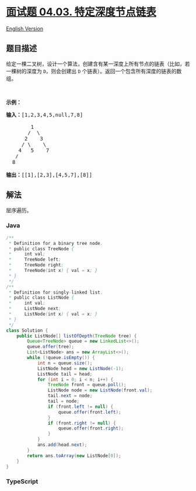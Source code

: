 # [面试题 04.03. 特定深度节点链表](https://leetcode.cn/problems/list-of-depth-lcci)

[English Version](/lcci/04.03.List%20of%20Depth/README_EN.md)

## 题目描述

<!-- 这里写题目描述 -->
<p>给定一棵二叉树，设计一个算法，创建含有某一深度上所有节点的链表（比如，若一棵树的深度为 <code>D</code>，则会创建出 <code>D</code> 个链表）。返回一个包含所有深度的链表的数组。</p>

<p>&nbsp;</p>

<p><strong>示例：</strong></p>

<pre><strong>输入：</strong>[1,2,3,4,5,null,7,8]

        1
       /  \
      2    3
     / \    \
    4   5    7
   /
  8

<strong>输出：</strong>[[1],[2,3],[4,5,7],[8]]
</pre>

## 解法

层序遍历。

### **Java**

```java
/**
 * Definition for a binary tree node.
 * public class TreeNode {
 *     int val;
 *     TreeNode left;
 *     TreeNode right;
 *     TreeNode(int x) { val = x; }
 * }
 */
/**
 * Definition for singly-linked list.
 * public class ListNode {
 *     int val;
 *     ListNode next;
 *     ListNode(int x) { val = x; }
 * }
 */
class Solution {
    public ListNode[] listOfDepth(TreeNode tree) {
        Queue<TreeNode> queue = new LinkedList<>();
        queue.offer(tree);
        List<ListNode> ans = new ArrayList<>();
        while (!queue.isEmpty()) {
            int n = queue.size();
            ListNode head = new ListNode(-1);
            ListNode tail = head;
            for (int i = 0; i < n; i++) {
                TreeNode front = queue.poll();
                ListNode node = new ListNode(front.val);
                tail.next = node;
                tail = node;
                if (front.left != null) {
                    queue.offer(front.left);
                }
                if (front.right != null) {
                    queue.offer(front.right);
                }
            }
            ans.add(head.next);
        }
        return ans.toArray(new ListNode[0]);
    }
}
```

### **TypeScript**
